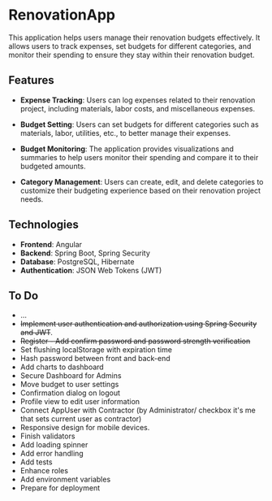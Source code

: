 # RenovationApp

This application helps users manage their renovation budgets effectively. It allows users to track expenses, set budgets for different categories, and monitor their spending to ensure they stay within their renovation budget.

## Features

- **Expense Tracking**: Users can log expenses related to their renovation project, including materials, labor costs, and miscellaneous expenses.

- **Budget Setting**: Users can set budgets for different categories such as materials, labor, utilities, etc., to better manage their expenses.

- **Budget Monitoring**: The application provides visualizations and summaries to help users monitor their spending and compare it to their budgeted amounts.

- **Category Management**: Users can create, edit, and delete categories to customize their budgeting experience based on their renovation project needs.

## Technologies

- **Frontend**: Angular
- **Backend**: Spring Boot, Spring Security
- **Database**: PostgreSQL, Hibernate
- **Authentication**: JSON Web Tokens (JWT)


## To Do

- ...
- ~~Implement user authentication and authorization using Spring Security and JWT~~.
- ~~Register - Add confirm password and password strength verification~~
- Set flushing localStorage with expiration time
- Hash password between front and back-end
- Add charts to dashboard
- Secure Dashboard for Admins
- Move budget to user settings
- Confirmation dialog on logout
- Profile view to edit user information
- Connect AppUser with Contractor (by Administrator/ checkbox it's me that sets current user as contractor)
- Responsive design for mobile devices.
- Finish validators
- Add loading spinner
- Add error handling
- Add tests
- Enhance roles
- Add environment variables
- Prepare for deployment
